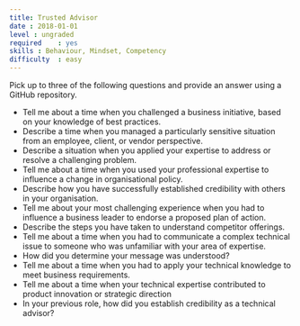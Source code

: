 ```yaml
---
title: Trusted Advisor
date : 2018-01-01
level : ungraded
required    : yes
skills : Behaviour, Mindset, Competency
difficulty  : easy
---
```

Pick up to three of the following questions and provide an answer using a GitHub repository.

- Tell me about a time when you challenged a business initiative, based on your knowledge of best practices.
- Describe a time when you managed a particularly sensitive situation from an employee, client, or vendor perspective.
- Describe a situation when you applied your expertise to address or resolve a challenging problem.
- Tell me about a time when you used your professional expertise to influence a change in organisational policy.
- Describe how you have successfully established credibility with others in your organisation.
- Tell me about your most challenging experience when you had to influence a business leader to endorse a proposed plan of action.
- Describe the steps you have taken to understand competitor offerings.
- Tell me about a time when you had to communicate a complex technical issue to someone who was unfamiliar with your area of expertise.
 - How did you determine your message was understood?
- Tell me about a time when you had to apply your technical knowledge to meet business requirements.
- Tell me about a time when your technical expertise contributed to product innovation or strategic direction
- In your previous role, how did you establish credibility as a technical advisor?

